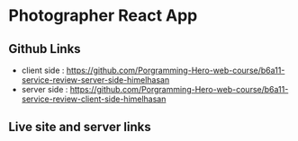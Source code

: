 # Photographer React App

## Github Links

- client side : https://github.com/Porgramming-Hero-web-course/b6a11-service-review-server-side-himelhasan
- server side : https://github.com/Porgramming-Hero-web-course/b6a11-service-review-client-side-himelhasan

## Live site and server links
